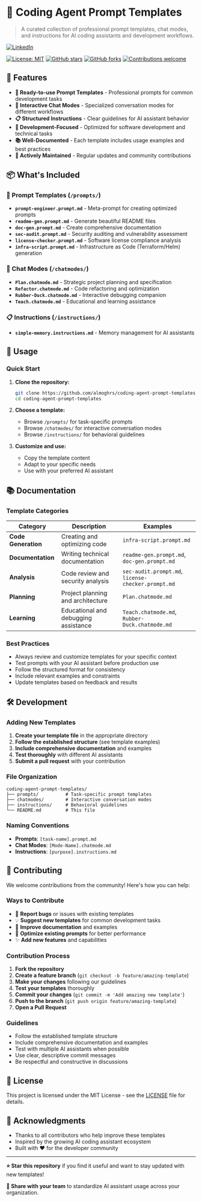 # 🤖 Coding Agent Prompt Templates

> A curated collection of professional prompt templates, chat modes, and instructions for AI coding assistants and development workflows.

[![LinkedIn](https://img.shields.io/badge/LinkedIn-almoghrs-blue?logo=linkedin&style=flat-square)](https://www.linkedin.com/in/almoghrs/)

[![License: MIT](https://img.shields.io/badge/License-MIT-yellow.svg)](https://opensource.org/licenses/MIT)
[![GitHub stars](https://img.shields.io/github/stars/almoghrs/coding-agent-prompt-templates?style=social)](https://github.com/almoghrs/coding-agent-prompt-templates/stargazers)
[![GitHub forks](https://img.shields.io/github/forks/almoghrs/coding-agent-prompt-templates?style=social)](https://github.com/almoghrs/coding-agent-prompt-templates/network/members)
[![Contributions welcome](https://img.shields.io/badge/contributions-welcome-brightgreen.svg)](CONTRIBUTING.md)

## 🚀 Features

- **🎯 Ready-to-use Prompt Templates** - Professional prompts for common development tasks
- **💬 Interactive Chat Modes** - Specialized conversation modes for different workflows
- **📋 Structured Instructions** - Clear guidelines for AI assistant behavior
- **🔧 Development-Focused** - Optimized for software development and technical tasks
- **📚 Well-Documented** - Each template includes usage examples and best practices
- **🔄 Actively Maintained** - Regular updates and community contributions

## 📦 What's Included

### 🎨 Prompt Templates (`/prompts/`)
- **`prompt-engineer.prompt.md`** - Meta-prompt for creating optimized prompts
- **`readme-gen.prompt.md`** - Generate beautiful README files
- **`doc-gen.prompt.md`** - Create comprehensive documentation
- **`sec-audit.prompt.md`** - Security auditing and vulnerability assessment
- **`license-checker.prompt.md`** - Software license compliance analysis
- **`infra-script.prompt.md`** - Infrastructure as Code (Terraform/Helm) generation

### 💬 Chat Modes (`/chatmodes/`)
- **`Plan.chatmode.md`** - Strategic project planning and specification
- **`Refactor.chatmode.md`** - Code refactoring and optimization
- **`Rubber-Duck.chatmode.md`** - Interactive debugging companion
- **`Teach.chatmode.md`** - Educational and learning assistance

### 📋 Instructions (`/instructions/`)
- **`simple-memory.instructions.md`** - Memory management for AI assistants

## 🔧 Usage

### Quick Start
1. **Clone the repository:**
   ```bash
   git clone https://github.com/almoghrs/coding-agent-prompt-templates.git
   cd coding-agent-prompt-templates
   ```

2. **Choose a template:**
   - Browse `/prompts/` for task-specific prompts
   - Browse `/chatmodes/` for interactive conversation modes
   - Browse `/instructions/` for behavioral guidelines

3. **Customize and use:**
   - Copy the template content
   - Adapt to your specific needs
   - Use with your preferred AI assistant


## 📚 Documentation

### Template Categories

| Category | Description | Examples |
|----------|-------------|----------|
| **Code Generation** | Creating and optimizing code | `infra-script.prompt.md` |
| **Documentation** | Writing technical documentation | `readme-gen.prompt.md`, `doc-gen.prompt.md` |
| **Analysis** | Code review and security analysis | `sec-audit.prompt.md`, `license-checker.prompt.md` |
| **Planning** | Project planning and architecture | `Plan.chatmode.md` |
| **Learning** | Educational and debugging assistance | `Teach.chatmode.md`, `Rubber-Duck.chatmode.md` |

### Best Practices
- Always review and customize templates for your specific context
- Test prompts with your AI assistant before production use
- Follow the structured format for consistency
- Include relevant examples and constraints
- Update templates based on feedback and results

## 🛠️ Development

### Adding New Templates
1. **Create your template file** in the appropriate directory
2. **Follow the established structure** (see template examples)
3. **Include comprehensive documentation** and examples
4. **Test thoroughly** with different AI assistants
5. **Submit a pull request** with your contribution

### File Organization
```
coding-agent-prompt-templates/
├── prompts/          # Task-specific prompt templates
├── chatmodes/        # Interactive conversation modes
├── instructions/     # Behavioral guidelines
└── README.md         # This file
```

### Naming Conventions
- **Prompts**: `[task-name].prompt.md`
- **Chat Modes**: `[Mode-Name].chatmode.md`
- **Instructions**: `[purpose].instructions.md`

## 🤝 Contributing

We welcome contributions from the community! Here's how you can help:

### Ways to Contribute
- 🐛 **Report bugs** or issues with existing templates
- 💡 **Suggest new templates** for common development tasks
- 📝 **Improve documentation** and examples
- 🔧 **Optimize existing prompts** for better performance
- ✨ **Add new features** and capabilities

### Contribution Process
1. **Fork the repository**
2. **Create a feature branch** (`git checkout -b feature/amazing-template`)
3. **Make your changes** following our guidelines
4. **Test your templates** thoroughly
5. **Commit your changes** (`git commit -m 'Add amazing new template'`)
6. **Push to the branch** (`git push origin feature/amazing-template`)
7. **Open a Pull Request**

### Guidelines
- Follow the established template structure
- Include comprehensive documentation and examples
- Test with multiple AI assistants when possible
- Use clear, descriptive commit messages
- Be respectful and constructive in discussions

## 📄 License

This project is licensed under the MIT License - see the [LICENSE](LICENSE) file for details.

## 🙏 Acknowledgments

- Thanks to all contributors who help improve these templates
- Inspired by the growing AI coding assistant ecosystem
- Built with ❤️ for the developer community

---

**⭐ Star this repository** if you find it useful and want to stay updated with new templates!

**🔗 Share with your team** to standardize AI assistant usage across your organization.
